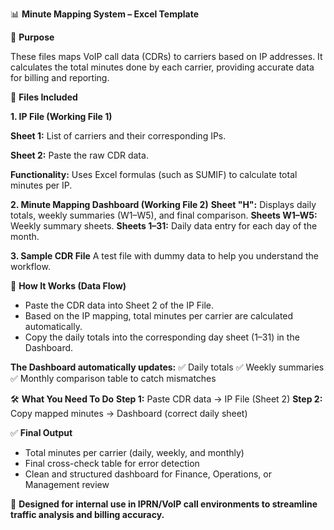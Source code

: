 📊 **Minute Mapping System – Excel Template**

🧾 **Purpose**

These files maps VoIP call data (CDRs) to carriers based on IP addresses. It calculates the total minutes done by each carrier, providing accurate data for billing and reporting.

📂 **Files Included**

**1. IP File (Working File 1)**

**Sheet 1:** List of carriers and their corresponding IPs.

**Sheet 2:** Paste the raw CDR data.

**Functionality:** Uses Excel formulas (such as SUMIF) to calculate total minutes per IP.


**2. Minute Mapping Dashboard (Working File 2)**
**Sheet "H":** Displays daily totals, weekly summaries (W1–W5), and final comparison.
**Sheets W1–W5:** Weekly summary sheets.
**Sheets 1–31:** Daily data entry for each day of the month.

**3. Sample CDR File**
A test file with dummy data to help you understand the workflow.

🔄 **How It Works (Data Flow)**

* Paste the CDR data into Sheet 2 of the IP File.
* Based on the IP mapping, total minutes per carrier are calculated automatically.
* Copy the daily totals into the corresponding day sheet (1–31) in the Dashboard.

**The Dashboard automatically updates:**
✅ Daily totals
✅ Weekly summaries
✅ Monthly comparison table to catch mismatches

🛠️ **What You Need To Do**
**Step 1:** Paste CDR data → IP File (Sheet 2)
**Step 2:** Copy mapped minutes → Dashboard (correct daily sheet)

✅ **Final Output**

* Total minutes per carrier (daily, weekly, and monthly)
* Final cross-check table for error detection
* Clean and structured dashboard for Finance, Operations, or Management review

📁 **Designed for internal use in IPRN/VoIP call environments to streamline traffic analysis and billing accuracy.**
